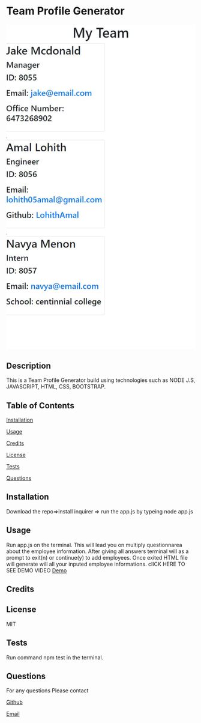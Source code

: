 
# Team Profile Generator
 
![](images/image.JPG)
## Description
This is a Team Profile Generator build using technologies such as NODE J.S, JAVASCRIPT, HTML, CSS, BOOTSTRAP.
## Table of Contents
[Installation](#installation)

[Usage](#usage)

[Credits](#credits)

[License](#license)

[Tests](#tests)

[Questions](#questions)

## Installation
Download the repo=>install inquirer => run the app.js by typeing node app.js
## Usage
Run app.js on the terminal.
This will lead you on multiply questionnarea about the employee information.
After giving all answers terminal will as a prompt to exit(n) or continue(y) to add employees. 
Once exited HTML file will generate will all your inputed employee informations.
clICK HERE TO SEE DEMO VIDEO [Demo](https://youtu.be/8waDtyKSTW4)
## Credits

## License
MIT
## Tests
Run command npm test in the terminal.
## Questions
For any questions Please contact

[Github](https://github.com/LohithAmal "My Github")

[Email](lohith05amal@gmail.com "My Email")
